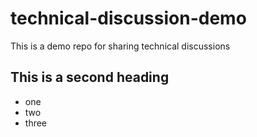 # technical-discussion-demo
This is a demo repo for sharing technical discussions

## This is a second heading

* one
* two
* three
